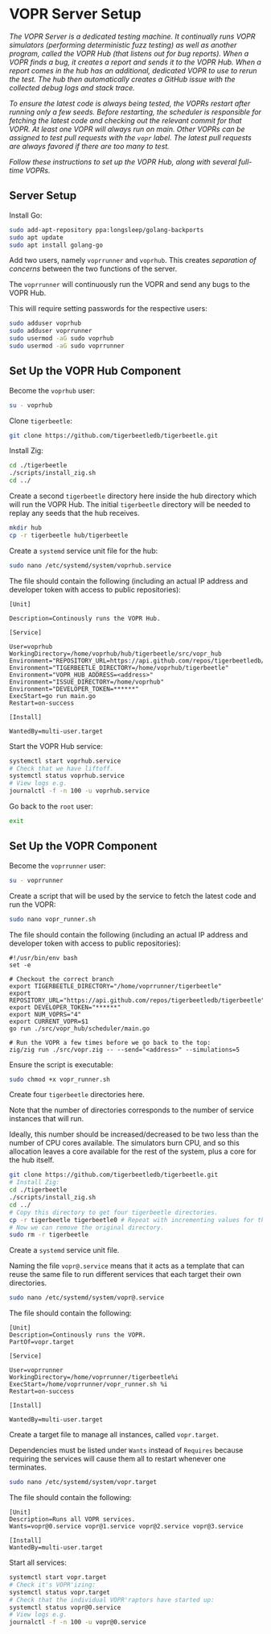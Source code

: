 # VOPR Server Setup

*The VOPR Server is a dedicated testing machine. It continually runs VOPR simulators (performing deterministic fuzz testing) as well as another program, called the VOPR Hub (that listens out for bug reports). When a VOPR finds a bug, it creates a report and sends it to the VOPR Hub. When a report comes in the hub has an additional, dedicated VOPR to use to rerun the test. The hub then automatically creates a GitHub issue with the collected debug logs and stack trace.*

*To ensure the latest code is always being tested, the VOPRs restart after running only a few seeds. Before restarting, the scheduler is responsible for fetching the latest code and checking out the relevant commit for that VOPR. At least one VOPR will always run on main. Other VOPRs can be assigned to test pull requests with the `vopr` label. The latest pull requests are always favored if there are too many to test.*

*Follow these instructions to set up the VOPR Hub, along with several full-time VOPRs.*

## Server Setup

Install Go:
```bash
sudo add-apt-repository ppa:longsleep/golang-backports
sudo apt update
sudo apt install golang-go
```

Add two users, namely `voprrunner` and `voprhub`. This creates *separation of concerns* between the two functions of the server.

The `voprrunner` will continuously run the VOPR and send any bugs to the VOPR Hub.

This will require setting passwords for the respective users:

```bash
sudo adduser voprhub
sudo adduser voprrunner
sudo usermod -aG sudo voprhub
sudo usermod -aG sudo voprrunner
```

## Set Up the VOPR Hub Component

Become the `voprhub` user:
```bash
su - voprhub
```

Clone `tigerbeetle`:
```bash
git clone https://github.com/tigerbeetledb/tigerbeetle.git
```

Install Zig:
```bash
cd ./tigerbeetle
./scripts/install_zig.sh
cd ../
```

Create a second `tigerbeetle` directory here inside the hub directory which will run the VOPR Hub. The initial `tigerbeetle` directory will be needed to replay any seeds that the hub receives.
```bash
mkdir hub
cp -r tigerbeetle hub/tigerbeetle
```

Create a `systemd` service unit file for the hub:
```bash
sudo nano /etc/systemd/system/voprhub.service
```
The file should contain the following (including an actual IP address and developer token with access to public repositories):
```
[Unit]

Description=Continously runs the VOPR Hub.

[Service]

User=voprhub
WorkingDirectory=/home/voprhub/hub/tigerbeetle/src/vopr_hub
Environment="REPOSITORY_URL=https://api.github.com/repos/tigerbeetledb/tigerbeetle"
Environment="TIGERBEETLE_DIRECTORY=/home/voprhub/tigerbeetle"
Environment="VOPR_HUB_ADDRESS=<address>"
Environment="ISSUE_DIRECTORY=/home/voprhub"
Environment="DEVELOPER_TOKEN=******"
ExecStart=go run main.go
Restart=on-success

[Install]

WantedBy=multi-user.target
```

Start the VOPR Hub service:
```bash
systemctl start voprhub.service
# Check that we have liftoff.
systemctl status voprhub.service
# View logs e.g.
journalctl -f -n 100 -u voprhub.service
```

Go back to the `root` user:
```bash
exit
```

## Set Up the VOPR Component

Become the `voprrunner` user:
```bash
su - voprrunner
```

Create a script that will be used by the service to fetch the latest code and run the VOPR:
```bash
sudo nano vopr_runner.sh
```

The file should contain the following (including an actual IP address and developer token with access to public repositories):
```
#!/usr/bin/env bash
set -e

# Checkout the correct branch
export TIGERBEETLE_DIRECTORY="/home/voprrunner/tigerbeetle"
export REPOSITORY_URL="https://api.github.com/repos/tigerbeetledb/tigerbeetle"
export DEVELOPER_TOKEN="******"
export NUM_VOPRS="4"
export CURRENT_VOPR=$1
go run ./src/vopr_hub/scheduler/main.go

# Run the VOPR a few times before we go back to the top:
zig/zig run ./src/vopr.zig -- --send="<address>" --simulations=5
```

Ensure the script is executable:
```bash
sudo chmod +x vopr_runner.sh
```

Create four `tigerbeetle` directories here.

Note that the number of directories corresponds to the number of service instances that will run.

Ideally, this number should be increased/decreased to be two less than the number of CPU cores available. The simulators burn CPU, and so this allocation leaves a core available for the rest of the system, plus a core for the hub itself.
```bash
git clone https://github.com/tigerbeetledb/tigerbeetle.git
# Install Zig:
cd ./tigerbeetle
./scripts/install_zig.sh
cd ../
# Copy this directory to get four tigerbeetle directories.
cp -r tigerbeetle tigerbeetle0 # Repeat with incrementing values for the other instances. E.g. 1, 2,3.
# Now we can remove the original directory.
sudo rm -r tigerbeetle
```

Create a `systemd` service unit file.

Naming the file `vopr@.service` means that it acts as a template that can reuse the same file to run different services that each target their own directories.
```bash
sudo nano /etc/systemd/system/vopr@.service
```

The file should contain the following:
```
[Unit]
Description=Continously runs the VOPR.
PartOf=vopr.target

[Service]

User=voprrunner
WorkingDirectory=/home/voprrunner/tigerbeetle%i
ExecStart=/home/voprrunner/vopr_runner.sh %i
Restart=on-success

[Install]

WantedBy=multi-user.target
```

Create a target file to manage all instances, called `vopr.target`.

Dependencies must be listed under `Wants` instead of `Requires` because requiring the services will cause them all to restart whenever one terminates.
```bash
sudo nano /etc/systemd/system/vopr.target
```

The file should contain the following:
```
[Unit]
Description=Runs all VOPR services.
Wants=vopr@0.service vopr@1.service vopr@2.service vopr@3.service

[Install]
WantedBy=multi-user.target
```

Start all services:
```bash
systemctl start vopr.target
# Check it's VOPR'izing:
systemctl status vopr.target
# Check that the individual VOPR'raptors have started up:
systemctl status vopr@0.service
# View logs e.g.
journalctl -f -n 100 -u vopr@0.service
```
